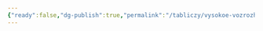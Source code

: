 ```yaml
---
{"ready":false,"dg-publish":true,"permalink":"/tabliczy/vysokoe-vozrozhdenie/madonna-konestabile/","dgPassFrontmatter":true}
---
```



